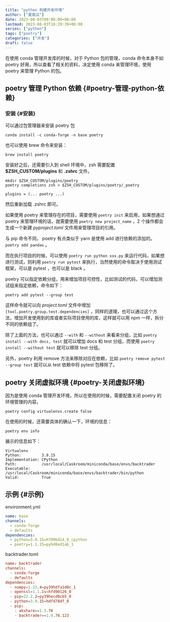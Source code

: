 ```yaml
---
title: "python 构建开发环境"
author: ["夏南瓜"]
date: 2023-08-03T00:00:00+08:00
lastmod: 2023-08-03T10:29:39+08:00
series: ["python"]
tags: ["poetry"]
categories: ["开发"]
draft: false
---
```


在使用 conda 管理开发库的时候，对于 Python 包的管理，conda 命令本身不如 poetry 好用，所以查看了相关的资料，决定使用 conda 来管理环境，使用 poetry 来管理 Python 的包。


## poetry 管理 Python 依赖 {#poetry-管理-python-依赖}


### 安装 {#安装}

可以通过包管理器来安装 poetry 包

```shell
conda install -c conda-forge -n base poetry
```

也可以使用 brew 命令来安装：

```shell
brew install poetry
```

安装好之后，还需要引入到 shell 环境中，zsh 需要配置 **$ZSH_CUSTOM/plugins** 和 **.zshrc** 文件。

```shell
mkdir $ZSH_CUSTOM/plugins/poetry
poetry completions zsh > $ZSH_CUSTOM/plugins/poetry/_poetry
```

```shell
plugins = (... poetry ...)
```

然后重新加载 .zshrc 即可。

如果使用 poetry 来管理存在的项目，需要使用 `poetry init` 来启用，如果想通过 poetry 来管理环境的话，就需要使用 `poetry new project_name` ，2 个操作都会生成一个新建 _pyproject.toml_ 文件用来管理项目的引用。

与 pip 命令不同， poetry 有点类似于 yarn 是使用 add 进行依赖的添加的。 `poetry add pandas` 。

而在执行项目的时候，可以使用 `poetry run python xxx.py` 来运行代码，如果想进行测试，则利用 `poetry run pytest` 来执行，当然使用的命令取决于使用测试框架，可以是 pytest ，也可以是 black 。

poetry 可以指定依赖分组，用来增加项目可控性，比如测试的代码，可以增加测试组来指定依赖，命令如下：

```shell
poetry add pytest --group test
```

这样命令就可以向 _project.toml_ 文件中增加 `[tool.poetry.group.test.dependencies]` ，同样的道理，也可以通过这个方法，增加开发使用到的库或者实际项目使用的库，这样就可以用 npm 一样，拆分不同的依赖组了。

除了上面的方法，也可以通过 `--with` 和 `--without` 来看来分组，比如 `poetry install --with docs, test` 就可以增加 docs 和 test 分组，而使用 `poetry install --without test` 就可以移除 test 分组。

另外，poetry 利用 remove 方法来移除对应在依赖，比如 `poetry remove pytest --group test` 就可以从 test 依赖中将 pytest 包移除了。


## poetry 关闭虚拟环境 {#poetry-关闭虚拟环境}

因为是使用 conda 管理开发环境，所以在使用的时候，需要配置关闭 poetry 的环境管理的内容。

```shell
poetry config virtualenvs.create false
```

在使用的时候，还需要具体的确认一下，环境的信息：

```shell
poetry env info
```

展示的信息如下：

```text
Virtualenv
Python:         3.9.15
Implementation: CPython
Path:           /usr/local/Caskroom/miniconda/base/envs/backtrader
Executable:     /usr/local/Caskroom/miniconda/base/envs/backtrader/bin/python
Valid:          True
```


## 示例 {#示例}

environment.yml

```yaml
name: base
channels:
  - conda-forge
  - defaults
dependencies:
  - python=3.9.15=h709bd14_0_cpython
  - poetry=1.1.15=pyhd8ed1ab_1
```

backtrader.toml

```toml
name: backtrader
channels:
  - conda-forge
  - defaults
dependencies:
  - numpy=1.23.4=py39hdfa1d0c_1
  - openssl=1.1.1s=hfd90126_0
  - pip=22.2.2=py39hecd8cb5_0
  - python=3.9.15=hdfd78df_0
  - pip:
    - akshare==1.3.76
    - backtrader==1.9.76.123
```
